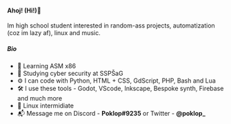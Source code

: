 #### Ahoj! (Hi!)👋
Im high school student interested in random-ass projects, automatization (coz im lazy af), linux and music.
##### Bio
- 🌱 Learning ASM x86
- 🔐 Studying cyber security at SSPŠaG
- ⚙ I can code with Python, HTML + CSS, GdScript, PHP, Bash and Lua
- 🛠 I use these tools - Godot, VScode, Inkscape, Bespoke synth, Firebase and much more
- 🐧 Linux intermidiate
- 📬 Message me on Discord - **Poklop#9235** or Twitter - **@poklop_**
